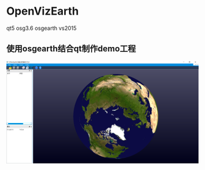 # OpenVizEarth
qt5 osg3.6 osgearth vs2015



## 使用osgearth结合qt制作demo工程

![主界面](./screenshot/mainwindow.png)

